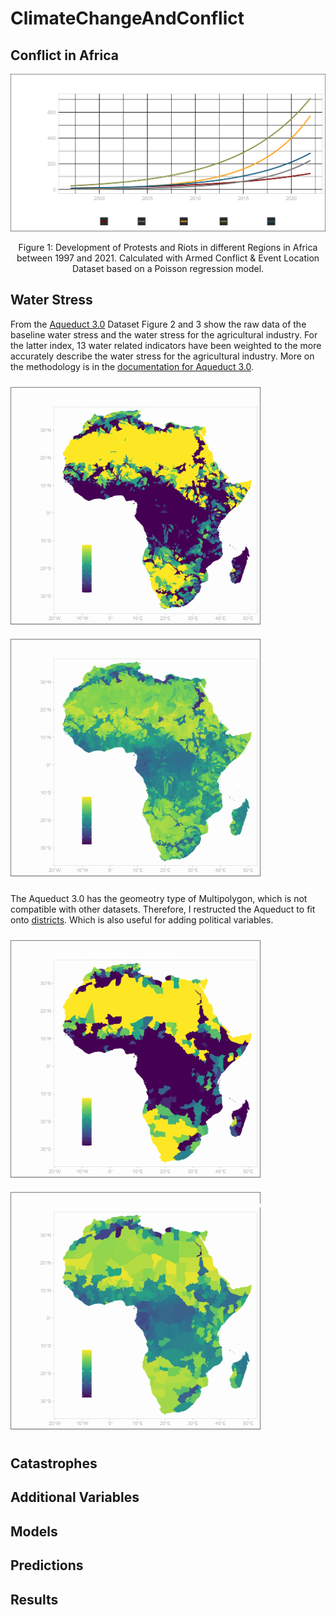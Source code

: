 # ClimateChangeAndConflict

## Conflict in Africa 

![ConflictDevAfrica](https://github.com/Luca-Frank/ClimateChangeAndConflict/blob/8ad7964cd80bde38019926f0478a7521d3200e9e/plots/ConflictDevAfrica.png)


<p align="center">
Figure 1: Development of Protests and Riots in different Regions in Africa between 1997 and 2021. Calculated with Armed Conflict & Event Location Dataset based on a Poisson regression model.
</p>

## Water Stress
From the [Aqueduct 3.0](https://www.wri.org/research/aqueduct-30-updated-decision-relevant-global-water-risk-indicators) Dataset Figure 2 and 3 show the raw data of the baseline water stress and the water stress for the agricultural industry. For the latter index, 13 water related indicators have been weighted to the more accurately describe the water stress for the agricultural industry. More on the methodology is in the [documentation for Aqueduct 3.0](https://files.wri.org/d8/s3fs-public/aqueduct-30-updated-decision-relevant-global-water-risk-indicators_1.pdf). 
<p float="left">
  <img src="plots/bwsOG.png" width="400" />
  <img src="plots/agrOG.png" width="400" /> 
</p>

The Aqueduct 3.0 has the geomeotry type of Multipolygon, which is not compatible with other datasets. Therefore, I restructed the Aqueduct to fit onto [districts](https://www.naturalearthdata.com/downloads/10m-cultural-vectors/10m-admin-1-states-provinces/). Which is also useful for adding political variables.
<p float="left">
  <img src="plots/bws.png" width="400" />
  <img src="plots/agr.png" width="400" /> 
</p>


## Catastrophes

## Additional Variables

## Models

## Predictions

## Results
